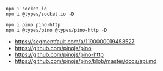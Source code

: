 
```
npm i socket.io
npm i @types/socket.io -D

npm i pino pino-http
npm i @types/pino @types/pino-http -D
```

* https://segmentfault.com/a/1190000019453527
* https://github.com/pinojs/pino
* https://github.com/pinojs/pino-http
* https://github.com/pinojs/pino/blob/master/docs/api.md
